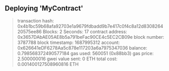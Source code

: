 Deploying 'MyContract'
   ----------------------
   > transaction hash:    0x4b1bc59b68afa92703e1a9679fdbadd9b7e417c0f4c8a12d830826420575ee86
   > Blocks: 2            Seconds: 17
   > contract address:    0x3657DAbAE05AE8b5a791beFac90CE4c5EC2CB09e
   > block number:        3787788
   > block timestamp:     1687995312
   > account:             0x626641eDF6278Aa5c878e117203a6a7975347036
   > balance:             0.798568372490577184
   > gas used:            560051 (0x88bb3)
   > gas price:           2.500000016 gwei
   > value sent:          0 ETH
   > total cost:          0.001400127508960816 ETH
